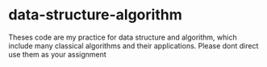 # data-structure-algorithm
Theses code are my practice for data structure and algorithm, which include many classical algorithms and their applications. 
Please dont direct use them as your assignment
